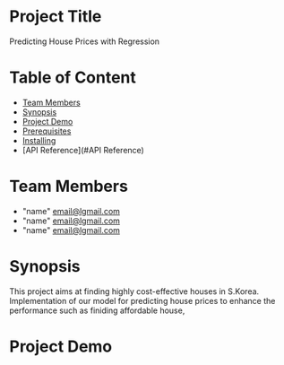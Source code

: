 # Project Title
Predicting House Prices with Regression

# Table of Content

* [Team Members](#team-members)
* [Synopsis](#Synopsis)
* [Project Demo](#project_demo)
* [Prerequisites](#Prerequisites)
* [Installing](#Installing)
* [API Reference](#API Reference)

# <a name="team-members"></a>Team Members
* "name" <email@lgmail.com>
* "name" <email@lgmail.com>
* "name" <email@lgmail.com>

# <a name="Synopsis"></a>Synopsis
This project aims at finding highly cost-effective houses in S.Korea.
Implementation of our model for predicting house prices to enhance the performance such as finiding affordable house, 

# <a name="project_demo"></a>Project Demo
